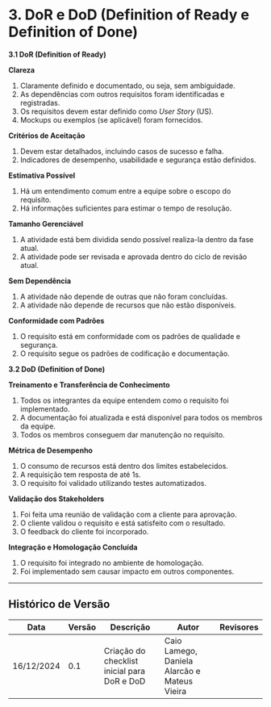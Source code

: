 # 3. DoR e DoD (Definition of Ready e Definition of Done)

**3.1 DoR (Definition of Ready)**

**Clareza**

1. Claramente definido e documentado, ou seja, sem ambiguidade.
2. As dependências com outros requisitos foram identificadas e registradas.
3. Os requisitos devem estar definido como *User Story* (US).
4. Mockups ou exemplos (se aplicável) foram fornecidos.

**Critérios de Aceitação**

1. Devem estar detalhados, incluindo casos de sucesso e falha.
2. Indicadores de desempenho, usabilidade e segurança estão definidos.

**Estimativa Possível**

1. Há um entendimento comum entre a equipe sobre o escopo do requisito.
2. Há informações suficientes para estimar o tempo de resolução.

**Tamanho Gerenciável**

1. A atividade está bem dividida sendo possível realiza-la dentro da fase atual.
2. A atividade pode ser revisada e aprovada dentro do ciclo de revisão atual.

**Sem Dependência**

1. A atividade não depende de outras que não foram concluídas.
2. A atividade não depende de recursos que não estão disponíveis.

**Conformidade com Padrões**

1. O requisito está em conformidade com os padrões de qualidade e segurança.
2. O requisito segue os padrões de codificação e documentação.

**3.2 DoD (Definition of Done)**

**Treinamento e Transferência de Conhecimento**

1. Todos os integrantes da equipe entendem como o requisito foi implementado.
2. A documentação foi atualizada e está disponível para todos os membros da equipe.
3. Todos os membros conseguem dar manutenção no requisito.

**Métrica de Desempenho**

1. O consumo de recursos está dentro dos limites estabelecidos.
2. A requisição tem resposta de até 1s.
3. O requisito foi validado utilizando testes automatizados.

**Validação dos Stakeholders**

1. Foi feita uma reunião de validação com a cliente para aprovação.
2. O cliente validou o requisito e está satisfeito com o resultado.
3. O feedback do cliente foi incorporado.

**Integração e Homologação Concluída**

1. O requisito foi integrado no ambiente de homologação.
2. Foi implementado sem causar impacto em outros componentes.

---

## Histórico de Versão

| Data       | Versão | Descrição                                                | Autor                      | Revisores |
| ---------- | ------ | -------------------------------------------------------- | -------------------------- | ---------------------------------------- |
| 16/12/2024 | 0.1    | Criação do checklist inicial para DoR e DoD | Caio Lamego, Daniela Alarcão e Mateus Vieira |  |
